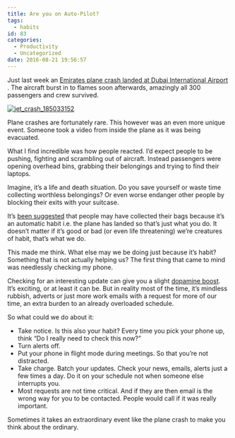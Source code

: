 ```yaml
---
title: Are you on Auto-Pilot?
tags:
  - habits
id: 83
categories:
  - Productivity
  - Uncategorized
date: 2016-08-21 19:56:57
---
```


Just last week an [<span class="s2">Emirates plane crash landed at Dubai International Airport </span>](http://www.bbc.com/news/world-middle-east-36963112). The aircraft burst in to flames soon afterwards, amazingly all 300 passengers and crew survived.

[![jet_crash_185033152](http://leadtechie.com/wp-content/uploads/2016/08/jet_crash_185033152-300x195.jpg)](http://leadtechie.com/wp-content/uploads/2016/08/jet_crash_185033152.jpg)

<span class="s1">Plane crashes are fortunately rare. This however was an even more unique event. Someone took a video from inside the plane as it was being evacuated.</span>

<span class="s1">What I find incredible was how people reacted. I’d expect people to be pushing, fighting and scrambling out of aircraft. Instead passengers were opening overhead bins, grabbing their belongings and trying to find their laptops.</span>

<span class="s1">Imagine, it’s a life and death situation. Do you save yourself or waste time collecting worthless belongings? Or even worse endanger other people by blocking their exits with your suitcase.</span>

<span class="s1">It’s [<span class="s2">been suggested</span>](http://www.bbc.co.uk/news/business-36977903) that people may have collected their bags because it’s an automatic habit i.e. the plane has landed so that’s just what you do. It doesn’t matter if it’s good or bad (or even life threatening) we’re creatures of habit, that’s what we do.</span>

<span class="s1">This made me think. What else may we be doing just because it’s habit? Something that is not actually helping us? The first thing that came to mind was needlessly checking my phone.</span>

<span class="s1">Checking for an interesting update can give you a slight [<span class="s2">dopamine boost</span>](https://www.psychologytoday.com/blog/brain-wise/201209/why-were-all-addicted-texts-twitter-and-google). It’s exciting, or at least it can be. But in reality most of the time, it’s mindless rubbish, adverts or just more work emails with a request for more of our time, an extra burden to an already overloaded schedule.</span>

<span class="s1">So what could we do about it:</span>

*   <span class="s1">Take notice. Is this also your habit? Every time you pick your phone up, think “Do I really need to check this now?”</span>
*   <span class="s1">Turn alerts off.</span>
*   <span class="s1">Put your phone in flight mode during meetings. So that you’re not distracted.</span>
*   <span class="s1">Take charge. Batch your updates. Check your news, emails, alerts just a few times a day. Do it on your schedule not when someone else interrupts you.</span>
*   <span class="s1">Most requests are not time critical. And if they are then email is the wrong way for you to be contacted. People would call if it was really important.</span>

<span class="s1">Sometimes it takes an extraordinary event like the plane crash to make you think about the ordinary.</span>